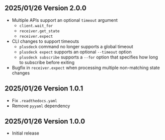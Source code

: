 2025/01/26 Version 2.0.0
------------------------
- Multiple APIs support an optional `timeout` argument
  - `client.wait_for`
  - `receiver.get_state`
  - `receiver.expect`
- CLI changes to support timeouts
  - `plusdeck` command no longer supports a global timeout
  - `plusdeck expect` supports an optional `--timeout` option
  - `plusdeck subscribe` supports a `--for` option that specifies how long to subscribe before exiting
- Bugfix in `receiver.expect` when processing multiple non-matching state changes

2025/01/26 Version 1.0.1
------------------------
- Fix `.readthedocs.yaml`
- Remove `pyyaml` dependency

2025/01/26 Version 1.0.0
------------------------
- Initial release
